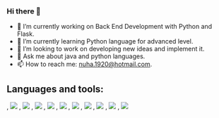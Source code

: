 ### Hi there 👋


- 🔭 I’m currently working on Back End Development with Python and Flask.
- 🌱 I’m currently learning Python language for advanced level.
- 👯 I’m looking to work on developing new ideas and implement it.
- 💬 Ask me about java and python languages.
- 📫 How to reach me: nuha.1920@hotmail.com.


## Languages and tools:
,
            <img src="https://cdn.jsdelivr.net/gh/devicons/devicon/icons/python/python-original-wordmark.svg"/>
            ,
            <img src="https://cdn.jsdelivr.net/gh/devicons/devicon/icons/java/java-original.svg" />
            ,
            <img src="https://cdn.jsdelivr.net/gh/devicons/devicon/icons/django/django-plain-wordmark.svg" />
            , 
            <img src="https://cdn.jsdelivr.net/gh/devicons/devicon/icons/flask/flask-original-wordmark.svg" />
            ,
            <img src="https://cdn.jsdelivr.net/gh/devicons/devicon/icons/mysql/mysql-original-wordmark.svg" />
            ,
            <img src="https://cdn.jsdelivr.net/gh/devicons/devicon/icons/javascript/javascript-original.svg" />
            ,
            <img src="https://cdn.jsdelivr.net/gh/devicons/devicon/icons/nodejs/nodejs-original-wordmark.svg" />
            ,
            <img src="https://cdn.jsdelivr.net/gh/devicons/devicon/icons/html5/html5-original-wordmark.svg" />
            ,
            <img src="https://cdn.jsdelivr.net/gh/devicons/devicon/icons/css3/css3-original-wordmark.svg" />
            ,
            <img src="https://cdn.jsdelivr.net/gh/devicons/devicon/icons/react/react-original-wordmark.svg" />
          







            

     
            




